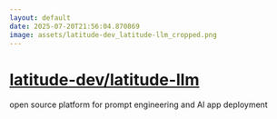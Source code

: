 ```yaml
---
layout: default
date: 2025-07-20T21:56:04.870869
image: assets/latitude-dev_latitude-llm_cropped.png
---
```


# [latitude-dev/latitude-llm](https://github.com/latitude-dev/latitude-llm)

open source platform for prompt engineering and AI app deployment
